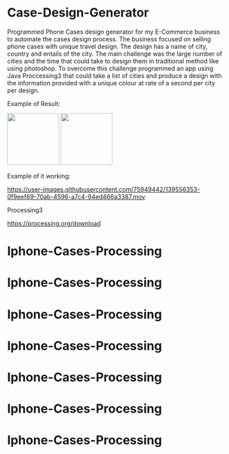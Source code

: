 # Case-Design-Generator

Programmed Phone Cases design generator for my E-Commerce business to automate the cases design process. The business focused on selling phone cases with unique travel design. The design has a name of city, country and entails of the city. The main challenge was the large number of cities and the time that could take to design them in traditional method like using photoshop.
To overcome this challenge programmed an app using Java Proccessing3 that could take a list of cities and produce a design with the information provided with a unique colour at rate of a second per city per design.


Example of  Result:

<img src="https://user-images.githubusercontent.com/75949442/139555725-e57f7bdf-20a3-4941-a288-a4e9e8d9b441.png" width="120"> <img src="https://user-images.githubusercontent.com/75949442/139555726-1bbb1030-3c1f-4bf5-a05e-575bab863f56.png" width="120">

Example of it working:

https://user-images.githubusercontent.com/75949442/139556353-0f9eef69-70ab-4596-a7c4-94ed466a3387.mov

Processing3

https://processing.org/download
# Iphone-Cases-Processing
# Iphone-Cases-Processing
# Iphone-Cases-Processing
# Iphone-Cases-Processing
# Iphone-Cases-Processing
# Iphone-Cases-Processing
# Iphone-Cases-Processing
